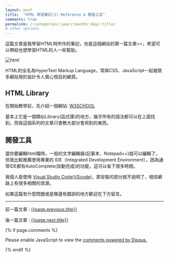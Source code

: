 ```yaml
---
layout: post
title:  "HTML 學習筆記(1)-Reference & 開發工具"
comments: true
permalink: /:categories/:year/:month/:day/:title/
# other options
---
```


這篇文章是我學習HTML時所作的筆記，也是這個網站的第一篇文章><，希望可以帶給也想學習HTML的人一些幫助。

![html](https://dobsondev.com/wp-content/uploads/2017/05/css-featured-image.jpg)

HTML的全名為HyperText Markup Language，常與CSS、JavaScript一起被眾多網站用於設計令人賞心悅目的網頁。

## HTML Library

在開始教學前，先介紹一個網站: [W3SCHOOL](https://www.w3schools.com/html/)

基本上它是一個類似Library(函式庫)的地方，幾乎所有的語法都可以在上面找到，而我這個系列的文章只會教大部分會用到的東西。

## 開發工具

當你要編輯html檔時，一般的文字編輯器(記事本、Notepad++)就可以編輯了，但我比較推薦使用專業的 IDE（Integrated Development Environment），因為通常IDE都有AutoComplete(自動完成)的功能，這可以省下很多時間。

我個人是使用 [Visual Studio Code(VScode)](https://code.visualstudio.com/)，那安裝的部分就不說明了，相信網路上有很多相關的資源。

如果這篇有什麼問題或是哪邊有錯誤的地方歡迎在下方留言。

----

前一篇文章 : [{{page.previous.title}}]({{page.previous.url}})

後一篇文章 : [{{page.next.title}}]({{page.next.url}})

{% if page.comments %}
<div id="disqus_thread"></div>
<script>

/**
*  RECOMMENDED CONFIGURATION VARIABLES: EDIT AND UNCOMMENT THE SECTION BELOW TO INSERT DYNAMIC VALUES FROM YOUR PLATFORM OR CMS.
*  LEARN WHY DEFINING THESE VARIABLES IS IMPORTANT: https://disqus.com/admin/universalcode/#configuration-variables*/
/*
var disqus_config = function () {
this.page.url = PAGE_URL;  // Replace PAGE_URL with your page's canonical URL variable
this.page.identifier = PAGE_IDENTIFIER; // Replace PAGE_IDENTIFIER with your page's unique identifier variable
};
*/
(function() { // DON'T EDIT BELOW THIS LINE
var d = document, s = d.createElement('script');
s.src = 'https://dingdang827.disqus.com/embed.js';
s.setAttribute('data-timestamp', +new Date());
(d.head || d.body).appendChild(s);
})();
</script>
<noscript>Please enable JavaScript to view the <a href="https://disqus.com/?ref_noscript">comments powered by Disqus.</a></noscript>
                            
{% endif %}